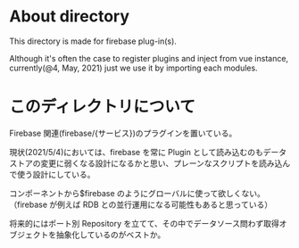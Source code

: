 # About directory

This directory is made for firebase plug-in(s).

Although it's often the case to register plugins and inject from vue instance, currently(@4, May, 2021) just we use it by importing each modules.

# このディレクトリについて

Firebase 関連(firebase/{サービス})のプラグインを置いている。

現状(2021/5/4)においては、firebase を常に Plugin として読み込むのもデータストアの変更に弱くなる設計になるかと思い、プレーンなスクリプトを読み込んで使う設計にしている。

コンポーネントから$firebase のようにグローバルに使って欲しくない。（firebase が例えば RDB との並行運用になる可能性もあると思っている）

将来的にはポート別 Repository を立てて、その中でデータソース問わず取得オブジェクトを抽象化しているのがベストか。
